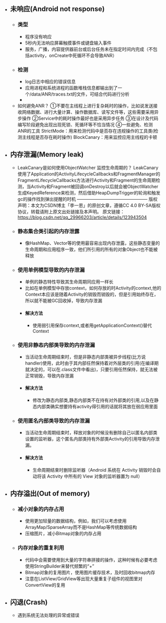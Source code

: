 - ## 未响应(Android not response)
	- ### 类型
		- 程序没有响应
		- 5秒内无法响应屏幕触摸事件或键盘输入事件
		- 服务，广播，内容提供器前台或后台任务未在指定时间内完成（不包括activity，onCreate中死循环不会导致ANR）
	- ### 检测
		- log日志中相应的错误信息
		- 应用进程和系统进程的函数堆栈信息都输出到了一个/data/ANR/traces.txt的文件，可结合代码进行分析
		-
	- 如何避免ANR？
	  ①不要在主线程上进行复杂耗时的操作，比如说发送接收网络数据、进行大量计算、操作数据库、读写文件等，这些需要采用异步操作
	  ②Service中的耗时操作最好也是采用异步任务
	  ③在设计及代码编写阶段避免出现出现死锁、死循环等不恰当情况
	  ④一些避免、检测ANR的工具
	  StrictMode：用来检测代码中是否存在违规操作的工具类(检测主线程是否存在耗时操作)
	  BlockCanary：用来监控应用主线程的卡顿
- ## 内存泄漏(Memory leak)
	- LeakCanary是如何使用ObjectWatcher 监控生命周期的？
	  LeakCanary使用了Application的ActivityLifecycleCallbacks和FragmentManager的FragmentLifecycleCallbacks方法进行Activity和Fragment的生命周期检测，当Activity和Fragment被回调onDestroy以后就会被ObjectWatcher生成KeyedReference来检测，然后借助HeapDumpTrigger的轮询和触发gc的操作找到弹出提醒的时机
	  ————————————————
	  版权声明：本文为CSDN博主「李一恩」的原创文章，遵循CC 4.0 BY-SA版权协议，转载请附上原文出处链接及本声明。
	  原文链接：https://blog.csdn.net/qq_29966203/article/details/123943504
	- ### 静态集合类引起的内存泄露
		- 像HashMap、Vector等的使用最容易出现内存泄露，这些静态变量的生命周期和应用程序一致，他们所引用的所有的对象Object也不能被释放
	- ### 使用单例模型导致的内存泄漏
		- 单例的静态特性导致其生命周期同应用一样长
		- 比如在单例模型中存放context，如何存放的时Activity的context,他的Context本应该是随着Activity的销毁而销毁的，但是引用始终存在，所以就不能被GC回收掉，导致内存泄漏
		- #### 解决方法
			- 使用弱引用保存context,或者用getApplicationContext()替代Context
	- ### 使用非静态内部类导致的内存泄漏
		- 当活动生命周期结束时，但是非静态内部类被异步线程(比方说handler)使用，此时由于其内部任然保持着对外层类的引用(在编译期就决定的，可以在.class文件中看出)，只要引用任然保持，就无法被正常销毁，导致内存泄漏
		- #### 解决方法
			- 修改为静态内部类,静态内部类不在持有对外部类的引用,以及在静态内部类确实想要持有activity得引用的话就将其放在弱应用里面
	- ### 使用匿名内部类导致的内存泄漏
		- 当活动生命周期结束时，释放对象的时候没有删除自己以匿名内部类设置的监听器，这个匿名内部类持有外部类Activity的引用导致内存泄漏。
		- #### 解决方法
			- 生命周期结束时删除监听器（Android 系统在 Activity 销毁时会自动将该 Activity 中所有的 View 对象的监听器置为 null）
- ## 内存溢出(Out of memory)
	- ### 减小对象的内存占用
		- 使用更加轻量的数据结构，例如，我们可以考虑使用ArrayMap/SparseArray而不是HashMap等传统数据结构
		- 压缩图片，减小Bitmap对象的内存占用
	- ### 内存对象的重复利用
		- 代码中会需要使用到大量的字符串拼接的操作，这种时候有必要考虑使用StringBuilder来替代频繁的“+”
		- Bitmap对象的复用图片，使用图片缓存技术，及时回收bitmap内存
		- 注意在ListView/GridView等出现大量重复子组件的视图里对ConvertView的复用
- ## 闪退(Crash)
	- 遇到系统无法处理的异常或错误